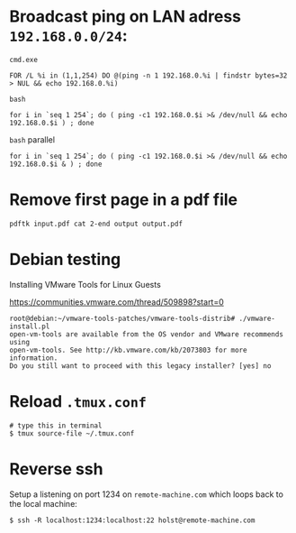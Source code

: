 # Broadcast ping on LAN adress `192.168.0.0/24`:

`cmd.exe`

    FOR /L %i in (1,1,254) DO @(ping -n 1 192.168.0.%i | findstr bytes=32 > NUL && echo 192.168.0.%i)

`bash`

    for i in `seq 1 254`; do ( ping -c1 192.168.0.$i >& /dev/null && echo 192.168.0.$i ) ; done

`bash` parallel

    for i in `seq 1 254`; do ( ping -c1 192.168.0.$i >& /dev/null && echo 192.168.0.$i & ) ; done

# Remove first page in a pdf file

    pdftk input.pdf cat 2-end output output.pdf

# Debian testing

Installing VMware Tools for Linux Guests

https://communities.vmware.com/thread/509898?start=0

~~~
root@debian:~/vmware-tools-patches/vmware-tools-distrib# ./vmware-install.pl 
open-vm-tools are available from the OS vendor and VMware recommends using 
open-vm-tools. See http://kb.vmware.com/kb/2073803 for more information.
Do you still want to proceed with this legacy installer? [yes] no
~~~

# Reload `.tmux.conf`

    # type this in terminal
    $ tmux source-file ~/.tmux.conf

# Reverse ssh

Setup a listening on port 1234 on `remote-machine.com` which loops back to the local machine:

    $ ssh -R localhost:1234:localhost:22 holst@remote-machine.com
